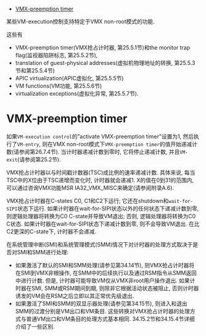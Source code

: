 
<!-- @import "[TOC]" {cmd="toc" depthFrom=1 depthTo=6 orderedList=false} -->

<!-- code_chunk_output -->

- [VMX-preemption timer](#vmx-preemption-timer)

<!-- /code_chunk_output -->

某些VM-execution控制支持特定于VMX non-root模式的功能.  

这些有
* VMX-preemption timer(VMX抢占计时器, 第25.5.1节)和the monitor trap flag(监视器陷阱标志, 第25.5.2节), 
* translation of guest-physical addresses(虚拟机物理地址的转换, 第25.5.3节和第25.5.4节)
* APIC virtualization(APIC虚拟化, 第25.5.5节)
* VM functions(VM功能, 第25.5.6节)
* virtualization exceptions(虚拟化异常, 第25.5.7节). 

# VMX-preemption timer

如果`VM-execution control`的”activate VMX-preemption timer"设置为1, 然后执行了`VM-entry`, 则在VMX non-root模式下`VMX-preemption timer`的值开始递减计数(请参阅第26.7.4节). 当计时器递减计数到零时, 它将停止递减计数, 并且`VM-exit`(请参阅第25.2节). 

VMX抢占计时器以与时间戳计数器(TSC)成比例的速率递减计数. 具体来说, 每当TSC中的X位由于TSC递增而变化时, 计时器就会递减1.  X的值在0到31的范围内, 可以通过咨询VMX功能MSR IA32_VMX_MISC来确定(请参阅附录A.6). 

VMX抢占计时器在C-states C0, C1和C2下运行; 它还在shutdown和`wait-for-SIPI`状态下运行. 如果计时器在wait-for-SIPI状态以外的任何状态下递减计数到零, 则逻辑处理器将转换为C0 C-state并导致VM退出; 否则, 逻辑处理器将转换为C0 C状态. 如果计时器在wait-for-SIPI状态下递减计数到零, 则不会导致VM退出. 在比C2更深的C-state下, 计时器不会递减. 

在系统管理中断(SMI)和系统管理模式(SMM)情况下对计时器的处理方式取决于是否对SMI和SMM进行处理: 
* 如果激活了默认的SMI和SMM处理(请参见第34.14节), 则VMX抢占计时器将在SMI到VMX非根操作, 在SMM中的后续执行以及通过RSM指令从SMM返回中进行计数. 但是, 计时器可能导致VM仅从VMX非root用户操作退出. 如果计时器在SMI, SMM或RSM期间到期, 则除非它根据活动状态被阻止, 否则计时器诱发的VM会在RSM之后立即以其正常优先级退出. 
* 如果激活了SMI和SMM的双显示器处理(请参见第34.15节), 则进入和退出SMM的过渡分别是VM出口和VM条目. 这些转换对VMX抢占计时器的处理方式与普通VM出口和VM条目的处理方式基本相同.  34.15.2节和34.15.4节详细介绍了一些区别. 